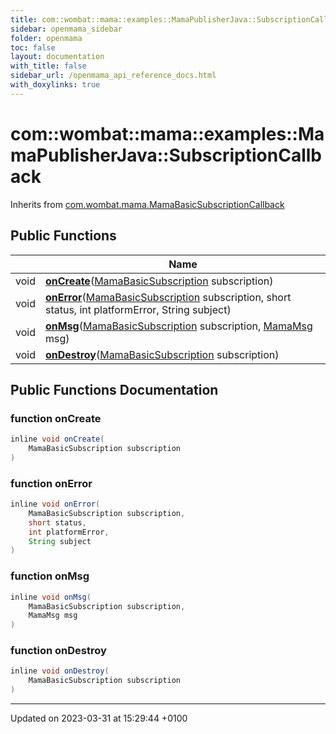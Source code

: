```yaml
---
title: com::wombat::mama::examples::MamaPublisherJava::SubscriptionCallback
sidebar: openmama_sidebar
folder: openmama
toc: false
layout: documentation
with_title: false
sidebar_url: /openmama_api_reference_docs.html
with_doxylinks: true
---
```


# com::wombat::mama::examples::MamaPublisherJava::SubscriptionCallback





Inherits from [com.wombat.mama.MamaBasicSubscriptionCallback](interfacecom_1_1wombat_1_1mama_1_1MamaBasicSubscriptionCallback.html)

## Public Functions

|                | Name           |
| -------------- | -------------- |
| void | **[onCreate](classcom_1_1wombat_1_1mama_1_1examples_1_1MamaPublisherJava_1_1SubscriptionCallback.html#function-oncreate)**([MamaBasicSubscription](classcom_1_1wombat_1_1mama_1_1MamaBasicSubscription.html) subscription) |
| void | **[onError](classcom_1_1wombat_1_1mama_1_1examples_1_1MamaPublisherJava_1_1SubscriptionCallback.html#function-onerror)**([MamaBasicSubscription](classcom_1_1wombat_1_1mama_1_1MamaBasicSubscription.html) subscription, short status, int platformError, String subject) |
| void | **[onMsg](classcom_1_1wombat_1_1mama_1_1examples_1_1MamaPublisherJava_1_1SubscriptionCallback.html#function-onmsg)**([MamaBasicSubscription](classcom_1_1wombat_1_1mama_1_1MamaBasicSubscription.html) subscription, [MamaMsg](classcom_1_1wombat_1_1mama_1_1MamaMsg.html) msg) |
| void | **[onDestroy](classcom_1_1wombat_1_1mama_1_1examples_1_1MamaPublisherJava_1_1SubscriptionCallback.html#function-ondestroy)**([MamaBasicSubscription](classcom_1_1wombat_1_1mama_1_1MamaBasicSubscription.html) subscription) |

## Public Functions Documentation

### function onCreate

```java
inline void onCreate(
    MamaBasicSubscription subscription
)
```


### function onError

```java
inline void onError(
    MamaBasicSubscription subscription,
    short status,
    int platformError,
    String subject
)
```


### function onMsg

```java
inline void onMsg(
    MamaBasicSubscription subscription,
    MamaMsg msg
)
```


### function onDestroy

```java
inline void onDestroy(
    MamaBasicSubscription subscription
)
```


-------------------------------

Updated on 2023-03-31 at 15:29:44 +0100
